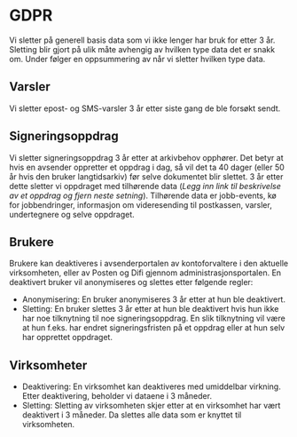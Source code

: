 # GDPR

Vi sletter på generell basis data som vi ikke lenger har bruk for etter 3 år. Sletting blir gjort på ulik måte avhengig av hvilken type data det er snakk om. Under følger en oppsummering av når vi sletter hvilken type data.

## Varsler
Vi sletter epost- og SMS-varsler 3 år etter siste gang de ble forsøkt sendt.

## Signeringsoppdrag
Vi sletter signeringsoppdrag 3 år etter at arkivbehov opphører. Det betyr at hvis en avsender oppretter et oppdrag i dag, så vil det ta 40 dager (eller 50 år hvis den bruker langtidsarkiv) før selve dokumentet blir slettet. 3 år etter dette sletter vi oppdraget med tilhørende data (*Legg inn link til beskrivelse av et oppdrag og fjern neste setning*). Tilhørende data er jobb-events, kø for jobbendringer, informasjon om videresending til postkassen, varsler, undertegnere og selve oppdraget.

## Brukere
Brukere kan deaktiveres i avsenderportalen av kontoforvaltere i den aktuelle virksomheten, eller av Posten og Difi gjennom administrasjonsportalen. En deaktivert bruker vil anonymiseres og slettes etter følgende regler:
* Anonymisering: En bruker anonymiseres 3 år etter at hun ble deaktivert.
* Sletting: En bruker slettes 3 år etter at hun ble deaktivert hvis hun ikke har noe tilknytning til noe signeringsoppdrag. En slik tilknytning vil være at hun f.eks. har endret signeringsfristen på et oppdrag eller at hun selv har opprettet oppdraget. 

## Virksomheter
* Deaktivering: En virksomhet kan deaktiveres med umiddelbar virkning. Etter deaktivering, beholder vi dataene i 3 måneder.
* Sletting: Sletting av virksomheten skjer etter at en virksomhet har vært deaktivert i 3 måneder. Da slettes alle data som er knyttet til virksomheten.
